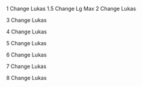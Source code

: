 1 Change Lukas
1.5 Change Lg Max
2 Change Lukas

3 Change Lukas

4 Change Lukas

5 Change Lukas

6 Change Lukas

7 Change Lukas

8 Change Lukas